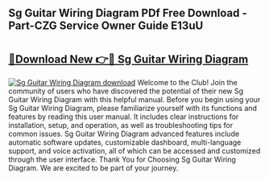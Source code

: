 ## Sg Guitar Wiring Diagram PDf Free Download - Part-CZG Service Owner Guide E13uU

# <h2><a href="http://dfis86.blite.top/?on=Sg+Guitar+Wiring+Diagram">🔗Download New 👉🔴 Sg Guitar Wiring Diagram</a></h2>

[![Sg Guitar Wiring Diagram download](https://i.imgur.com/lujVjoI.png)](http://dfis86.blite.top/?on=Sg+Guitar+Wiring+Diagram)
Welcome to the Club! Join the community of users who have discovered the potential of their new Sg Guitar Wiring Diagram with this helpful manual. Before you begin using your Sg Guitar Wiring Diagram, please familiarize yourself with its functions and features by reading this user manual. It includes clear instructions for installation, setup, and operation, as well as troubleshooting tips for common issues. Sg Guitar Wiring Diagram advanced features include automatic software updates, customizable dashboard, multi-language support, and voice activation, all of which can be accessed and customized through the user interface. Thank You for Choosing Sg Guitar Wiring Diagram. We are excited to be part of your journey.
